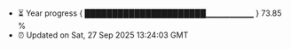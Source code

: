- ⏳ Year progress { ██████████████████████▁▁▁▁▁▁▁▁ } 73.85 %
- ⏰ Updated on Sat, 27 Sep 2025 13:24:03 GMT


